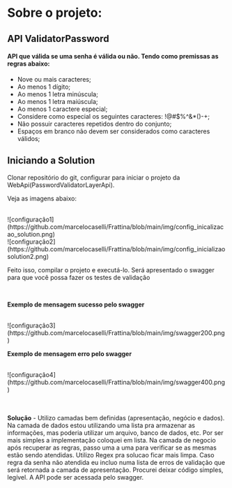 <h1>Sobre o projeto:</h1>
<h2>API ValidatorPassword</h2>
<h4>API que válida se uma senha é válida ou não. Tendo como premissas as regras abaixo:</h4>
<ul>  
<li>Nove ou mais caracteres;</li>
<li>Ao menos 1 dígito;</li>
<li>Ao menos 1 letra minúscula;</li>
<li>Ao menos 1 letra maiúscula;</li>
<li>Ao menos 1 caractere especial;</li>
<li>Considere como especial os seguintes caracteres: !@#$%^&*()-+;</li>
<li>Não possuir caracteres repetidos dentro do conjunto;</li>
<li>Espaços em branco não devem ser considerados como caracteres válidos;</li>
</ul>
<h2>Iniciando a Solution</h2>
<p>Clonar repositório do git, configurar para iniciar o projeto da WebApi(PasswordValidatorLayerApi).<p>
<p>Veja as imagens abaixo:<p>
<br>
![configuração1](https://github.com/marcelocaselli/Frattina/blob/main/img/config_inicalizacao_solution.png)
<br>
![configuração2](https://github.com/marcelocaselli/Frattina/blob/main/img/config_inicializaosolution2.png)
<br>
<p>Feito isso, compilar o projeto e executá-lo. Será apresentado o swagger para que você possa fazer os testes de validação</p>
<br>
<p><b>Exemplo de mensagem sucesso pelo swagger</b></p>
<br>
![configuração3](https://github.com/marcelocaselli/Frattina/blob/main/img/swagger200.png)
<br>
<p><b>Exemplo de mensagem erro pelo swagger</b></p>
<br>
![configuração4](https://github.com/marcelocaselli/Frattina/blob/main/img/swagger400.png)
<br>
<br>
<br>


<p><b>Solução</b> - Utilizo camadas bem definidas (apresentação, negócio e dados). Na camada de dados estou utilizando uma lista pra armazenar as informações, mas poderia utilizar um arquivo, banco de dados, etc. Por ser mais simples a implementação coloquei em lista. Na camada de negocio após recuperar as regras, passo uma a uma para verificar se as mesmas estão sendo atendidas. Utilizo Regex pra solucao ficar mais limpa. Caso regra da senha não atendida eu incluo numa lista de erros de validação que será retornada a camada de apresentação. Procurei deixar código simples, legível. A API pode ser acessada pelo swagger.</p>
<br>
<p>

